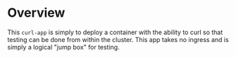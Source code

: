 # Overview
This `curl-app` is simply to deploy a container with the ability to curl so that testing can be done from within the cluster.  This app takes no ingress and is simply a logical "jump box" for testing.